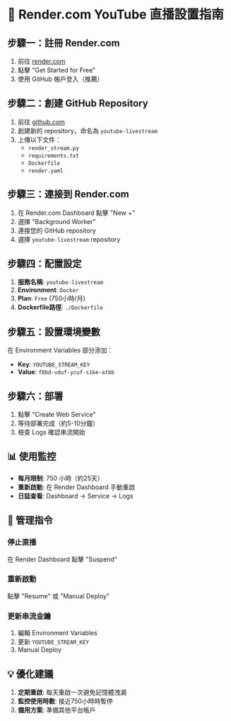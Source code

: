 # 🚀 Render.com YouTube 直播設置指南

## 步驟一：註冊 Render.com

1. 前往 [render.com](https://render.com)
2. 點擊 "Get Started for Free"
3. 使用 GitHub 帳戶登入（推薦）

## 步驟二：創建 GitHub Repository

1. 前往 [github.com](https://github.com)
2. 創建新的 repository，命名為 `youtube-livestream`
3. 上傳以下文件：
   - `render_stream.py`
   - `requirements.txt`
   - `Dockerfile`
   - `render.yaml`

## 步驟三：連接到 Render.com

1. 在 Render.com Dashboard 點擊 "New +"
2. 選擇 "Background Worker"
3. 連接您的 GitHub repository
4. 選擇 `youtube-livestream` repository

## 步驟四：配置設定

1. **服務名稱**: `youtube-livestream`
2. **Environment**: `Docker`
3. **Plan**: `Free` (750小時/月)
4. **Dockerfile路徑**: `./Dockerfile`

## 步驟五：設置環境變數

在 Environment Variables 部分添加：
- **Key**: `YOUTUBE_STREAM_KEY`
- **Value**: `f8bd-vduf-ycuf-s1ke-atbb`

## 步驟六：部署

1. 點擊 "Create Web Service"
2. 等待部署完成（約5-10分鐘）
3. 檢查 Logs 確認串流開始

## 📊 使用監控

- **每月限制**: 750 小時（約25天）
- **重新啟動**: 在 Render Dashboard 手動重啟
- **日誌查看**: Dashboard → Service → Logs

## 🔧 管理指令

### 停止直播
在 Render Dashboard 點擊 "Suspend"

### 重新啟動
點擊 "Resume" 或 "Manual Deploy"

### 更新串流金鑰
1. 編輯 Environment Variables
2. 更新 `YOUTUBE_STREAM_KEY`
3. Manual Deploy

## 💡 優化建議

1. **定期重啟**: 每天重啟一次避免記憶體洩漏
2. **監控使用時數**: 接近750小時時暫停
3. **備用方案**: 準備其他平台帳戶 